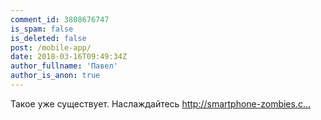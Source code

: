 ```yaml
---
comment_id: 3808676747
is_spam: false
is_deleted: false
post: /mobile-app/
date: 2018-03-16T09:49:34Z
author_fullname: 'Павел'
author_is_anon: true
---
```


<p>Такое уже существует. Наслаждайтесь <a href="http://smartphone-zombies.com/index-ru.html" rel="nofollow noopener" title="http://smartphone-zombies.com/index-ru.html">http://smartphone-zombies.c...</a></p>
